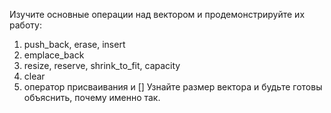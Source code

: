 Изучите основные операции над вектором и продемонстрируйте их работу:
1.	push_back, erase, insert
2.	emplace_back
3.	resize, reserve, shrink_to_fit, capacity
4.	clear
5.	оператор присваивания и []
Узнайте размер вектора и будьте готовы объяснить, почему именно так.
